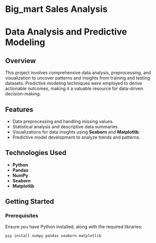 # Big_mart Sales Analysis

# Data Analysis and Predictive Modeling  

## Overview  
This project involves comprehensive data analysis, preprocessing, and visualization to uncover patterns and insights from training and testing datasets. Predictive modeling techniques were employed to derive actionable outcomes, making it a valuable resource for data-driven decision-making.  

## Features  
- Data preprocessing and handling missing values.  
- Statistical analysis and descriptive data summaries.  
- Visualizations for data insights using **Seaborn** and **Matplotlib**.  
- Predictive model development to analyze trends and patterns.  

## Technologies Used  
- **Python**  
- **Pandas**  
- **NumPy**  
- **Seaborn**  
- **Matplotlib**  

## Getting Started  

### Prerequisites  
Ensure you have Python installed, along with the required libraries:  
```bash
pip install numpy pandas seaborn matplotlib
